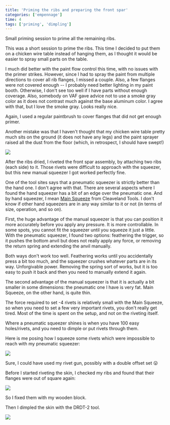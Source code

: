 ```yaml
---
title: 'Priming the ribs and preparing the front spar'
categories: ['empennage']
time: 4
tags: ['priming', 'dimpling']
---
```


Small priming session to prime all the remaining ribs.

<!-- more -->

This was a short session to prime the ribs. This time I decided to put them on a chicken wire table instead of hanging them, as I thought it would be easier to spray small parts on the table.

I much did better with the paint flow control this time, with no issues with the primer strikes. However, since I had to spray the paint from multiple directions to cover all rib flanges, I missed a couple. Also, a few flanges were not covered enough -- I probably need better lighting in my paint booth. Otherwise, I don't see too well if I have parts without enough coverage. Also, somebody on VAF gave advice not to use a smoke gray color as it does not contrast much against the base aluminum color. I agree with that, but I love the smoke gray. Looks really nice.

Again, I used a regular paintbrush to cover flanges that did not get enough primer.

Another mistake was that I haven't thought that my chicken wire table pretty much sits on the ground (it does not have any legs) and the paint sprayer raised all the dust from the floor (which, in retrospect, I should have swept!)

![](0-parts-sprayed.jpeg)

After the ribs dried, I riveted the front spar assembly, by attaching two ribs (each side) to it. Those rivets were difficult to approach with the squeezer, but this new manual squeezer I got worked perfectly fine.

One of the tool sites says that a pneumatic squeezer is strictly better than the hand one. I don't agree with that. There are several aspects where I found the hand squeezer has a bit of an edge over the pneumatic one. And by hand squeezer, I mean [Main Squeeze](https://www.cleavelandtool.com/products/main-squeeze-model-22) from Cleaveland Tools. I don't know if other hand squeezers are in any way similar to it or not (in terms of size, operation, and so on).

First, the huge advantage of the manual squeezer is that you can position it more accurately before you apply any pressure. It is more controllable. In some spots, you cannot fit the squeezer until you squeeze it just a little. With the pneumatic squeezer, I found two options: feathering the trigger, so it pushes the bottom anvil but does not really apply any force, or removing the return spring and extending the anvil manually.

Both ways don't work too well. Feathering works until you accidentally press a bit too much, and the squeezer crushes whatever parts are in its way. Unforgivable power. Removing the spring sort of works, but it is too easy to push it back and then you need to manually extend it again.

The second advantage of the manual squeezer is that it is actually a bit smaller in some dimensions: the pneumatic one I have is very fat. Main Squeeze, on the other hand, is quite thin.

The force required to set -4 rivets is relatively small with the Main Squeeze, so when you need to set a few very important rivets, you don't really get tired. Most of the time is spent on the setup, and not on the riveting itself.

Where a pneumatic squeezer shines is when you have 100 easy holes/rivets, and you need to dimple or put rivets through them.

Here is me posing how I squeeze some rivets which were impossible to reach with my pneumatic squeezer:

![](1-squeezing-awkward-rivets.jpeg)

Sure, I could have used my rivet gun, possibly with a double offset set 😛

Before I started riveting the skin, I checked my ribs and found that their flanges were out of square again:

![](2-flanges-out-of-square.jpeg)

So I fixed them with my wooden block.

Then I dimpled the skin with the DRDT-2 tool.

![](3-skin-dimpled.jpeg)
